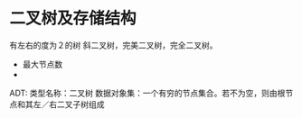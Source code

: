 # 二叉树及存储结构
有左右的度为２的树
斜二叉树，完美二叉树，完全二叉树。

<ul>
<li>最大节点数</li>
<li></li>
</ul>

ADT:
类型名称：二叉树
数据对象集：一个有穷的节点集合。若不为空，则由根节点和其左／右二叉子树组成